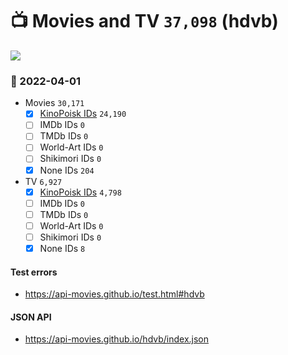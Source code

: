 # :tv: Movies and TV `37,098` (hdvb)

<a href="https://API-Movies.github.io"><img src="https://API-Movies.github.io/banner.png?cache"></a>

### :date: 2022-04-01
- Movies `30,171`
  - [x] <a href="https://API-Movies.github.io/hdvb/movie_kinopoisk_ids.json">KinoPoisk IDs</a> `24,190`
  - [ ] IMDb IDs `0`
  - [ ] TMDb IDs `0`
  - [ ] World-Art IDs `0`
  - [ ] Shikimori IDs `0`
  - [x] None IDs `204`
- TV `6,927`
  - [x] <a href="https://API-Movies.github.io/hdvb/tv_kinopoisk_ids.json">KinoPoisk IDs</a> `4,798`
  - [ ] IMDb IDs `0`
  - [ ] TMDb IDs `0`
  - [ ] World-Art IDs `0`
  - [ ] Shikimori IDs `0`
  - [x] None IDs `8`
#### Test errors
- <a href='https://api-movies.github.io/test.html#hdvb'>https://api-movies.github.io/test.html#hdvb</a>
#### JSON API
- <a href='https://api-movies.github.io/hdvb/index.json'>https://api-movies.github.io/hdvb/index.json</a>
